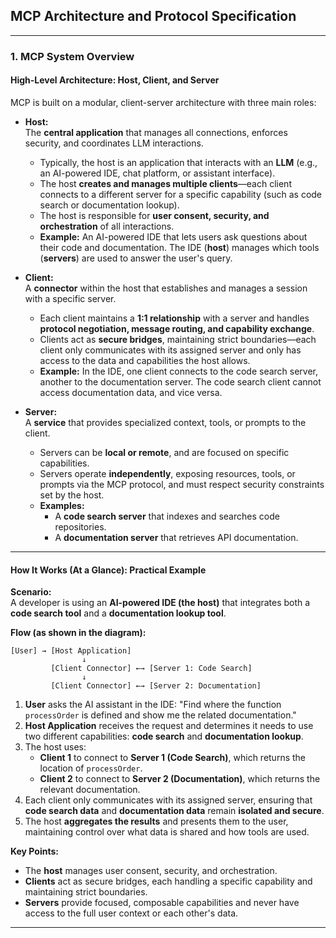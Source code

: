 ## MCP Architecture and Protocol Specification

---

### 1. MCP System Overview

#### High-Level Architecture: Host, Client, and Server

MCP is built on a modular, client-server architecture with three main roles:

- **Host:**  
  The **central application** that manages all connections, enforces security, and coordinates LLM interactions.  
  - Typically, the host is an application that interacts with an **LLM** (e.g., an AI-powered IDE, chat platform, or assistant interface).
  - The host **creates and manages multiple clients**—each client connects to a different server for a specific capability (such as code search or documentation lookup).
  - The host is responsible for **user consent, security, and orchestration** of all interactions.
  - **Example:** An AI-powered IDE that lets users ask questions about their code and documentation. The IDE (**host**) manages which tools (**servers**) are used to answer the user's query.

- **Client:**  
  A **connector** within the host that establishes and manages a session with a specific server.  
  - Each client maintains a **1:1 relationship** with a server and handles **protocol negotiation, message routing, and capability exchange**.
  - Clients act as **secure bridges**, maintaining strict boundaries—each client only communicates with its assigned server and only has access to the data and capabilities the host allows.
  - **Example:** In the IDE, one client connects to the code search server, another to the documentation server. The code search client cannot access documentation data, and vice versa.

- **Server:**  
  A **service** that provides specialized context, tools, or prompts to the client.  
  - Servers can be **local or remote**, and are focused on specific capabilities.
  - Servers operate **independently**, exposing resources, tools, or prompts via the MCP protocol, and must respect security constraints set by the host.
  - **Examples:**  
    - A **code search server** that indexes and searches code repositories.
    - A **documentation server** that retrieves API documentation.

---

#### How It Works (At a Glance): Practical Example

**Scenario:**  
A developer is using an **AI-powered IDE (the host)** that integrates both a **code search tool** and a **documentation lookup tool**.

**Flow (as shown in the diagram):**

```
[User] → [Host Application]
                ↓
         [Client Connector] ←→ [Server 1: Code Search]
                ↓
         [Client Connector] ←→ [Server 2: Documentation]
```

1. **User** asks the AI assistant in the IDE: "Find where the function `processOrder` is defined and show me the related documentation."
2. **Host Application** receives the request and determines it needs to use two different capabilities: **code search** and **documentation lookup**.
3. The host uses:
   - **Client 1** to connect to **Server 1 (Code Search)**, which returns the location of `processOrder`.
   - **Client 2** to connect to **Server 2 (Documentation)**, which returns the relevant documentation.
4. Each client only communicates with its assigned server, ensuring that **code search data** and **documentation data** remain **isolated and secure**.
5. The host **aggregates the results** and presents them to the user, maintaining control over what data is shared and how tools are used.

**Key Points:**
- The **host** manages user consent, security, and orchestration.
- **Clients** act as secure bridges, each handling a specific capability and maintaining strict boundaries.
- **Servers** provide focused, composable capabilities and never have access to the full user context or each other's data.

---